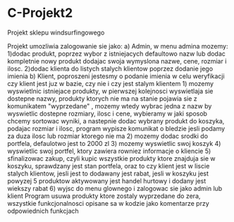 # C-Projekt2
Projekt sklepu windsurfingowego

Projekt umozliwia zalogowanie sie jako:
a) Admin, w menu admina mozemy:
  1)dodac produkt, poprzez wybor z istniejacych defaultowo nazw lub dodac kompletnie nowy produkt dodajac swoja wymyslona nazwe, cene, rozmiar i ilosc.
  2)dodac klienta do listych stalych klientow poprzez dodanie jego imienia
b) Klient, poproszeni jestesmy o podanie imienia w celu weryfikacji czy klient jest juz w bazie, czy nie i czy jest stalym klientem
    1) mozemy wyswietlnic istniejace produkty, w pierwszej kolejnosci wyswietlaja sie dostepne nazwy, produkty ktorych nie ma na stanie pojawia sie z komunikatem "wyprzedane" ,    mozemy wtedy wybrac jedna z nazw by wyswietlic dostepne rozmiary, ilosc i cene, wybieramy w jaki sposob chcemy sortowac wyniki, a nastepnie dodac wybrany produkt do koszyka, podajac rozmiar i ilosc, program wypisze komunikat o bledzie jesli podamy za duza ilosc lub rozmiar ktorego nie ma
    2) mozemy dodac srodki do portfela, defaulotwo jest to 2000 zl
    3) mozemy wyswietlic swoj koszyk
    4) wyswietlic swoj portfel, ktory zawiera rowniez informacje o kliencie
    5) sfinalizowac zakup, czyli kupic wszystkie produkty ktore znajduja sie w koszyku, sprawdzany jest stan portfela, oraz to czy klient jest w liscie stalych klientow, jesli    jest to dodawany jest rabat, jesli w koszyku jest powyzej 5 produktow aktywowany jest handel hurtowy i dodany jest wiekszy rabat
    6) wyjsc do menu glownego i zalogowac sie jako admin lub klient
Program usuwa produkty ktore zostaly wyprzedane do zera, wszystkie funkcjonalnosci opisane sa w kodzie jako komentarze przy odpowiednich funkcjach
   
  
